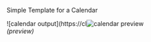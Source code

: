 Simple Template for a Calendar

![calendar output](https://cl![calendar preview](https://cloud.githubusercontent.com/assets/10386036/19864620/5c5c424a-9f6f-11e6-9379-1257401ea5da.png) <br>
<em>(preview)</em>

